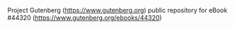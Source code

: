 Project Gutenberg (https://www.gutenberg.org) public repository for eBook #44320 (https://www.gutenberg.org/ebooks/44320)
